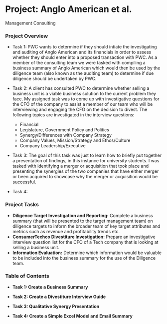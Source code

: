  # Project: Anglo American et al.
Management Consulting

### Project Overview
* Task 1: PWC wants to determine if they should intiate the investigating and auditing of Anglo American and its financials in order to assess whether they should enter into a proposed transaction with PWC. As a member of the consulting team we were tasked with compiling a business summary of Anglo American which would then be used by the diligence team (also known as the auditing team) to determine if due diligence should be undertaken by PWC.

* Task 2: A client has consulted PWC to determine whether selling a business unit is a viable business solution to the current problem they face. My assigned task was to come up with investigative questions for the CFO of the company to assist a member of our team who will be interviewing and engaging the CFO on the decision to divest. The following topics are investigated in the interview questions:
  *   Financial
  *   Legislature, Government Policy and Politics
  *   Synergy/Differences with Company Strategy
  *   Company Values, Mission/Strategy and Ethos/Culture
  *   Company Leadership/Executive
    
* Task 3: The goal of this task was just to learn how to briefly put together a presentation of findings, in this instance for university students. I was tasked with identifying a merger or acquisition that took place and presenting the synergies of the two companies that have either merger or been acquired to showcase why the merger or acquisition would be successful.
 
* Task 4: 

### Project Tasks
* **Diligence Target Investigation and Reporting:** Complete a business summary (that will be presented to the target management team) on diligence targets to inform the broader team of key target attributes and metrics such as revenue and profitability trends etc.
* **ConsumerTechco Divestiture Investigation:** Prepare an investigative interview question list for the CFO of a Tech company that is looking at selling a business unit.
* **Information Evaluation:** Determine which information would be valuable to be included into the business summary for the use of the Diligence team.

### Table of Contents

* **Task 1: Create a Business Summary**

* **Task 2: Create a Divestiture Interview Guide**

* **Task 3: Qualitative Synergy Presentation**

* **Task 4: Create a Simple Excel Model and Email Summary**
